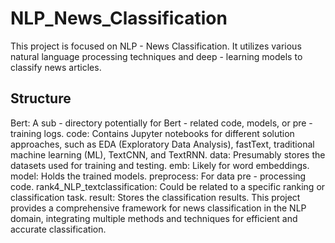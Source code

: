 # NLP_News_Classification
This project is focused on NLP - News Classification. It utilizes various natural language processing techniques and deep - learning models to classify news articles.

## Structure
Bert: A sub - directory potentially for Bert - related code, models, or pre - training logs.
code: Contains Jupyter notebooks for different solution approaches, such as EDA (Exploratory Data Analysis), fastText, traditional machine learning (ML), TextCNN, and TextRNN.
data: Presumably stores the datasets used for training and testing.
emb: Likely for word embeddings.
model: Holds the trained models.
preprocess: For data pre - processing code.
rank4_NLP_textclassification: Could be related to a specific ranking or classification task.
result: Stores the classification results.
This project provides a comprehensive framework for news classification in the NLP domain, integrating multiple methods and techniques for efficient and accurate classification.
